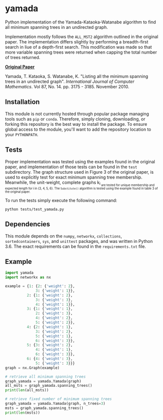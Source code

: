 # yamada
Python implementation of the Yamada-Kataoka-Watanabe algorithm to find all minimum spanning trees in an undirected graph.

Implementation mostly follows the `ALL_MST2` algorithm outlined in the original paper. The implementation differs slightly by performing a breadth-first search in liue of a depth-first search. This modification was made so that more variable spanning trees were returned when capping the total number of trees returned.

[**Original Paper**](http://www.nda.ac.jp/~yamada/paper/enum-mst.pdf)

Yamada, T. Kataoka, S. Watanabe, K. "Listing all the minimum spanning trees in an undirected graph". *International Journal of Computer Mathematics*. Vol 87, No. 14. pp. 3175 - 3185. November 2010.
 
 ## Installation
This module is not currently hosted through popular package managing tools such as `pip` or `conda`. Therefore, simply cloning, downloading, or forking this repository is the best way to install the package. To ensure global access to the module, you'll want to add the repository location to your `PYTHONPATH`.
 
 ## Tests
 Proper implementation was tested using the examples found in the original paper, and implementation of those tests can be found in the `test` subdirectory. The graph structure used in Figure 3 of the original paper, is used to explicitly test for exact minimum spanning tree membership. Meanwhile, the unit-weight, complete graphs k<sub>i<sub/> are tested for unique membership and expected length for i in {3, 4, 5, 6}. The `Substitute()` algorithm is tested using the example found in table 3 of the original paper.
 
 To run the tests simply execute the following command:
 
 ```
 python tests/test_yamada.py
 ```
 
 ## Dependencies
 
 This module depends on the `numpy`, `networkx`, `collections`, `sortedcontainers`, `sys`, and `unittest` packages, and was written in Python 3.6. The exact requirements can be found in the `requirements.txt` file.
 
 ## Example
 ```Python
import yamada
import networkx as nx
 
example = {1: {2: {'weight': 2},
               3: {'weight': 1}},
           2: {1: {'weight': 2},
               3: {'weight': 3},
               4: {'weight': 1}},
           3: {1: {'weight': 1},
               2: {'weight': 3},
               4: {'weight': 2},
               5: {'weight': 2}},
           4: {2: {'weight': 1},
               3: {'weight': 2},
               5: {'weight': 1},
               6: {'weight': 3}},
           5: {3: {'weight': 2},
               4: {'weight': 1},
               6: {'weight': 3}},
           6: {4: {'weight': 3},
               5: {'weight': 3}}}
graph = nx.Graph(example)

# retrieve all minimum spanning trees 
graph_yamada = yamada.Yamada(graph)
all_msts = graph_yamada.spanning_trees()
print(len(all_msts))

# retrieve fixed number of minimum spanning trees
graph_yamada = yamada.Yamada(graph, n_trees=3)
msts = graph_yamada.spanning_trees()
print(len(msts))
 ```

